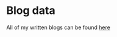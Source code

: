 # Blog data

All of my written blogs can be found [here](https://www.elastic.co/blog/author/philipp-kahr)
